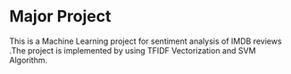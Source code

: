 # Major Project
 This is a Machine Learning project for sentiment analysis of IMDB reviews .The project is implemented by using TFIDF Vectorization and SVM Algorithm.
